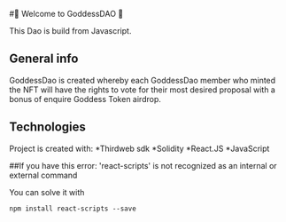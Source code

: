 #💃 Welcome to GoddessDAO 💃

This Dao is build from Javascript.




## General info
GoddessDao is created whereby each GoddessDao member who minted the NFT will have the rights to vote for their most desired proposal with a bonus of enquire Goddess Token airdrop.


## Technologies
Project is created with:
*Thirdweb sdk
*Solidity
*React.JS
*JavaScript
	

##If you have this error:
'react-scripts' is not recognized as an internal or external command


You can solve it with 
```
npm install react-scripts --save
```





